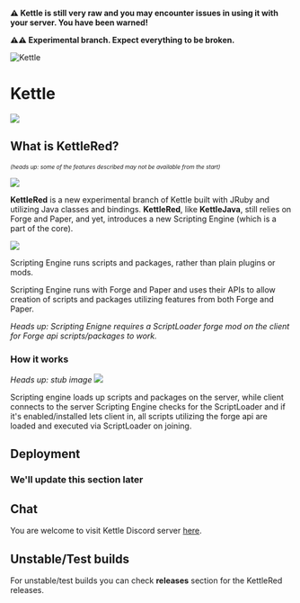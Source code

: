 **:warning: Kettle is still __very raw__ and you may encounter issues in using it with your server. You have been warned!**

**:warning::warning: Experimental branch. Expect everything to be broken.**

![Kettle](https://i.imgur.com/kHmTLzI.png)

# Kettle

![](https://img.shields.io/badge/Kettle%20Red-Pre--alpha-red.svg?style=for-the-badge)

## What is KettleRed?

*<font size="1">(heads up: some of the features described may not be available from the start)</font>*

![](https://i.imgur.com/PJn696Y.png)

**KettleRed** is a new experimental branch of Kettle built with JRuby and utilizing Java classes and bindings.
**KettleRed**, like **KettleJava**, still relies on Forge and Paper, and yet, introduces a new Scripting Engine (which is a part of the core).

![](https://i.imgur.com/bvOywvh.png)

Scripting Engine runs scripts and packages, rather than plain plugins or mods.

Scripting Engine runs with Forge and Paper and uses their APIs to allow creation of scripts and packages utilizing features from both Forge and Paper.

*Heads up: Scripting Enigne requires a ScriptLoader forge mod on the client for Forge api scripts/packages to work.*

### How it works

*Heads up: stub image*
![](https://cdn.discordapp.com/attachments/545889689245319188/606597256321302722/unknown.png)

Scripting engine loads up scripts and packages on the server, while client connects to the server Scripting Engine checks for the ScriptLoader and if it's enabled/installed lets client in, all scripts utilizing the forge api are loaded and executed via ScriptLoader on joining.

## Deployment

### We'll update this section later

## Chat

You are welcome to visit Kettle Discord server [here](https://discord.gg/RqDjbcM).

## Unstable/Test builds

For unstable/test builds you can check **releases** section for the KettleRed releases.
